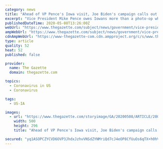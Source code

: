 ```yaml
---
category: news
title: "Ahead of VP Pence's Iowa visit, Joe Biden's campaign calls out 'consequential failure' of Trump coronavirus response"
excerpt: "Vice President Mike Pence owes Iowans more than a photo-op when he visits Des Moines today, according to Joe Biden's campaign."
publishedDateTime: 2020-05-08T13:26:00Z
webUrl: "https://www.thegazette.com/subject/news/government/vice-president-mike-pence-iowa-visit-joe-biden-president-donald-trump-coronavirus-covid-19-20200508"
ampWebUrl: "https://www.thegazette.com/subject/news/government/vice-president-mike-pence-iowa-visit-joe-biden-president-donald-trump-coronavirus-covid-19-20200508?template=amphtml"
cdnAmpWebUrl: "https://www-thegazette-com.cdn.ampproject.org/c/s/www.thegazette.com/subject/news/government/vice-president-mike-pence-iowa-visit-joe-biden-president-donald-trump-coronavirus-covid-19-20200508?template=amphtml"
type: article
quality: 52
heat: 52
published: false

provider:
  name: The Gazette
  domain: thegazette.com

topics:
  - Coronavirus in US
  - Coronavirus

tags:
  - US-IA

images:
  - url: "https://www.thegazette.com/storyimage/GA/20200508/ARTICLE/200509756/AR/0/AR-200509756.jpg&MaxH=300&MaxW=500"
    width: 500
    height: 296
    title: "Ahead of VP Pence's Iowa visit, Joe Biden's campaign calls out 'consequential failure' of Trump coronavirus response"

secured: "yq1ASOPCZYCVD6OVP3JhdxJzhvVNSdZYNMriQd7cJ4eOP8CfUuOs6qTX+h0hV6PRKfma0cyOCc6jLWxuNkD+xAC7k5Gxd1/Scq8IVQjOrV55cECvKxeVhuus/7ZnAH+d3v/MYA021yZXzOS8tMIuwT/xUWg+yBoaHj2chEl9pZzSpav69enr7DiCn5RsD6xl9reopwGex1ofKuSRR2eTBpYcZYMQvB3HJMxJxHe3AutRYH8heAa4YdDQY23oY0mBFQ4CtqZkFlGXPZPtjBQP4VqJFB77bdCAfWqUqit/guTlpvNWmwVFfJIVN0K6oPhd;Yxrj6cnfQks3k0RIUuEkRA=="
---
```


